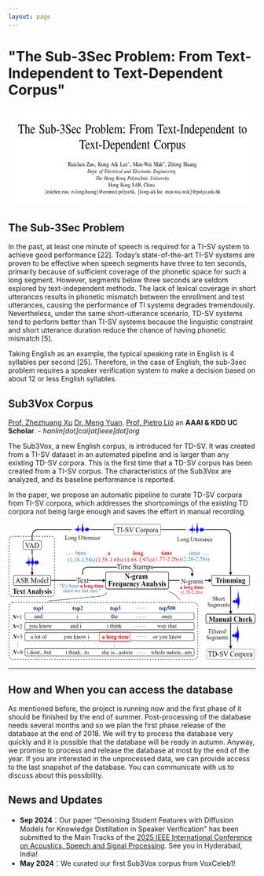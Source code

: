 ```yaml
---
layout: page
---
```

# "The Sub-3Sec Problem: From Text-Independent to Text-Dependent Corpus"

<img src="https://github.com/slash1028/Sub3Vox/blob/main/Image/Paper_title.png" class="floatpic" width="600" height="200">

## The Sub-3Sec Problem

In the past, at least one minute of speech is required for a TI-SV system to achieve good performance [22]. Today’s state-of-the-art TI-SV systems are proven to be effective when speech segments have three to ten seconds, primarily because of sufficient coverage of the phonetic space for such a long segment. However, segments below three seconds are seldom explored by text-independent methods. The lack of lexical coverage in short utterances results in phonetic mismatch between the enrollment and test utterances, causing the performance of TI systems degrades tremendously. Nevertheless, under the same short-utterance scenario, TD-SV systems tend to perform better than TI-SV systems because the linguistic constraint and short utterance duration reduce the chance of having phonetic mismatch [5].

Taking English as an example, the typical speaking rate in English is 4 syllables per second [25]. Therefore, in the case of English, the sub-3sec problem requires a speaker verification system to make a decision based on about 12 or less English syllables.

## Sub3Vox Corpus

[Prof. Zhezhuang Xu](https://www.researchgate.net/profile/Zhezhuang-Xu) [Dr. Meng Yuan](https://www.researchgate.net/profile/Meng-Yuan-4). [Prof. Pietro Liò](https://www.cl.cam.ac.uk/~pl219/)  an **AAAI & KDD UC Scholar**. - *hanlin[dot]cai[at]ieee[dot]org*

 The Sub3Vox, a new English corpus, is introduced for TD-SV. It was created from a TI-SV dataset in an automated pipeline and is larger than any existing TD-SV corpora. This is the first time that a TD-SV corpus has been created from a TI-SV corpus. The characteristics of the Sub3Vox are analyzed, and its baseline performance is reported.

  In the paper, we propose an automatic pipeline to curate TD-SV corpora from TI-SV corpora, which addresses the shortcomings of the existing TD corpora not being large enough and saves the effort in manual recording.

<img src="https://github.com/slash1028/Sub3Vox/blob/main/Image/overall.png" class="floatpic" width="600" height="280">

---

## How and When you can access the database

As mentioned before, the project is running now and the first phase of it should be finished by the end of summer. Post-processing of the database needs several months and so we plan the first phase release of the database at the end of 2018. We will try to process the database very quickly and it is possible that the database will be ready in autumn. Anyway, we promise to process and release the database at most by the end of the year. If you are interested in the unprocessed data, we can provide access to the last snapshot of the database. You can communicate with us to discuss about this possibility.

## News and Updates

- **Sep 2024**：Our paper "Denoising Student Features with Diffusion Models for Knowledge Distillation in Speaker Verification" has been submitted to the Main Tracks of the [2025 IEEE International Conference on Acoustics, Speech and Signal Processing](https://2025.ieeeicassp.org/). See you in Hyderabad, India!
- **May 2024**：We curated our first Sub3Vox corpus from VoxCeleb1!
